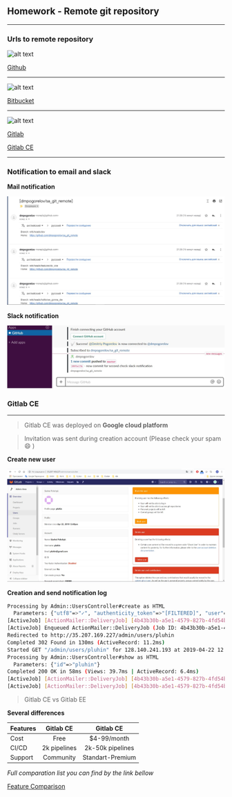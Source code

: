 ## Homework - Remote git repository
---
### Urls to remote repository
![alt text](https://avatars1.githubusercontent.com/u/9919?s=200&v=4 "Github")

[Github](https://github.com/dmpogorelov/sa_git_remote)

---
![alt text][logo_bitbucket]

[logo_bitbucket]: https://www.chandandubey.com/wp-content/uploads/2018/01/0722.sdt-atlassian.png "Bitbucket"

[Bitbucket](https://bitbucket.org/dmpogorelov/sa_git_remote/)

---
![alt text](https://cdn.changelog.com/uploads/icons/news_sources/YL/icon_small.png?v=63688364658 "Gitlab")

[Gitlab](https://gitlab.com/dmpogorelov/sa_test_project)

[Gitlab CE](http://35.207.169.227/dmpogorelov/sa_test_project)

---
### Notification to email and slack

__Mail notification__

![alt text](./Images/mail_notif.jpg "Mail notification")

__Slack notification__

![alt text](./Images/slack_notif.jpg "Slack notification")

###  Gitlab CE
---
>Gitlab CE was deployed on **Google cloud platform**

>Invitation was sent during creation account (Please check your spam :smile: )

**Create new user**

![alt text](./Images/gitlab_add_user.jpg "Slack notification")

**Creation and send notification log**

```bash
Processing by Admin::UsersController#create as HTML
  Parameters: {"utf8"=>"✓", "authenticity_token"=>"[FILTERED]", "user"=>{"name"=>"Siarhei Pishchyk", "username"=>"pluhin", "email"=>"pluhin@gmail.com", "projects_limit"=>"100000", "can_create_group"=>"1", "access_level"=>"regular", "external"=>"0", "skype"=>"", "linkedin"=>"", "twitter"=>"", "website_url"=>""}}
[ActiveJob] [ActionMailer::DeliveryJob] [4b43b30b-a5e1-4579-827b-4fd54bc05c6b] Performing ActionMailer::DeliveryJob from Sidekiq(mailers) with arguments: "Notify", "new_user_email", "deliver_now", 5, "x1Q5sy3gex_PTkpexJby"
[ActiveJob] Enqueued ActionMailer::DeliveryJob (Job ID: 4b43b30b-a5e1-4579-827b-4fd54bc05c6b) to Sidekiq(mailers) with arguments: "Notify", "new_user_email", "deliver_now", 5, "x1Q5sy3gex_PTkpexJby"
Redirected to http://35.207.169.227/admin/users/pluhin
Completed 302 Found in 130ms (ActiveRecord: 11.2ms)
Started GET "/admin/users/pluhin" for 128.140.241.193 at 2019-04-22 12:40:54 +0000
Processing by Admin::UsersController#show as HTML
  Parameters: {"id"=>"pluhin"}
Completed 200 OK in 58ms (Views: 39.7ms | ActiveRecord: 6.4ms)
[ActiveJob] [ActionMailer::DeliveryJob] [4b43b30b-a5e1-4579-827b-4fd54bc05c6b] Sent mail to pluhin@gmail.com (1217.4ms)
[ActiveJob] [ActionMailer::DeliveryJob] [4b43b30b-a5e1-4579-827b-4fd54bc05c6b] Performed ActionMailer::DeliveryJob from Sidekiq(mailers) in 1241.9ms
```
> Gitlab CE vs Gitlab EE

**Several differences**

|Features |Gitlab CE |Gitlab CE |
|:--------|:--------:|:--------:|
|Cost     |Free      |$4-99/month|
|CI/CD    |2k pipelines |2k-50k pipelines|
|Support  |Community | Standart-Premium|

*Full comparation list you can find by the link bellow*

[Feature Comparison](https://about.gitlab.com/pricing/gitlab-com/feature-comparison/)